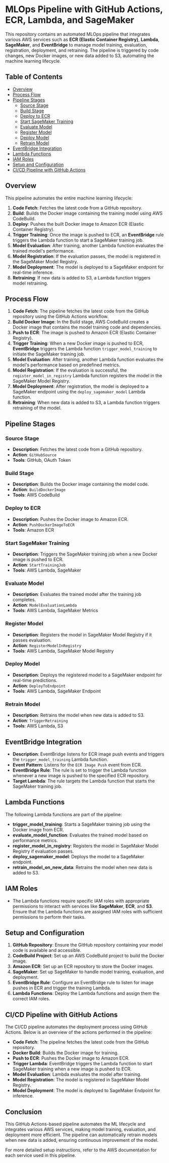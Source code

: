 # MLOps Pipeline with GitHub Actions, ECR, Lambda, and SageMaker

This repository contains an automated MLOps pipeline that integrates various AWS services such as **ECR (Elastic Container Registry)**, **Lambda**, **SageMaker**, and **EventBridge** to manage model training, evaluation, registration, deployment, and retraining. The pipeline is triggered by code changes, new Docker images, or new data added to S3, automating the machine learning lifecycle.

## Table of Contents
- [Overview](#overview)
- [Process Flow](#process-flow)
- [Pipeline Stages](#pipeline-stages)
  - [Source Stage](#source-stage)
  - [Build Stage](#build-stage)
  - [Deploy to ECR](#deploy-to-ecr)
  - [Start SageMaker Training](#start-sagemaker-training)
  - [Evaluate Model](#evaluate-model)
  - [Register Model](#register-model)
  - [Deploy Model](#deploy-model)
  - [Retrain Model](#retrain-model)
- [EventBridge Integration](#eventbridge-integration)
- [Lambda Functions](#lambda-functions)
- [IAM Roles](#iam-roles)
- [Setup and Configuration](#setup-and-configuration)
- [CI/CD Pipeline with GitHub Actions](#ci-cd-pipeline-with-github-actions)

## Overview

This pipeline automates the entire machine learning lifecycle:
1. **Code Fetch**: Fetches the latest code from a GitHub repository.
2. **Build**: Builds the Docker image containing the training model using AWS CodeBuild.
3. **Deploy**: Pushes the built Docker image to Amazon ECR (Elastic Container Registry).
4. **Trigger Training**: Once the image is pushed to ECR, an **EventBridge** rule triggers the Lambda function to start a SageMaker training job.
5. **Model Evaluation**: After training, another Lambda function evaluates the trained model's performance.
6. **Model Registration**: If the evaluation passes, the model is registered in the SageMaker Model Registry.
7. **Model Deployment**: The model is deployed to a SageMaker endpoint for real-time inference.
8. **Retraining**: If new data is added to S3, a Lambda function triggers model retraining.

## Process Flow

1. **Code Fetch**: The pipeline fetches the latest code from the GitHub repository using the GitHub Actions workflow.
2. **Build Docker Image**: In the Build stage, AWS CodeBuild creates a Docker image that contains the model training code and dependencies.
3. **Push to ECR**: The image is pushed to Amazon ECR (Elastic Container Registry).
4. **Trigger Training**: When a new Docker image is pushed to ECR, **EventBridge** triggers the Lambda function `trigger_model_training` to initiate the SageMaker training job.
5. **Model Evaluation**: After training, another Lambda function evaluates the model's performance based on predefined metrics.
6. **Model Registration**: If the evaluation is successful, the `register_model_in_registry` Lambda function registers the model in the SageMaker Model Registry.
7. **Model Deployment**: After registration, the model is deployed to a SageMaker endpoint using the `deploy_sagemaker_model` Lambda function.
8. **Retraining**: When new data is added to S3, a Lambda function triggers retraining of the model.

## Pipeline Stages

### Source Stage
- **Description**: Fetches the latest code from a GitHub repository.
- **Action**: `GitHubSource`
- **Tools**: GitHub, OAuth Token

### Build Stage
- **Description**: Builds the Docker image containing the model code.
- **Action**: `BuildDockerImage`
- **Tools**: AWS CodeBuild

### Deploy to ECR
- **Description**: Pushes the Docker image to Amazon ECR.
- **Action**: `PushDockerImageToECR`
- **Tools**: Amazon ECR

### Start SageMaker Training
- **Description**: Triggers the SageMaker training job when a new Docker image is pushed to ECR.
- **Action**: `StartTrainingJob`
- **Tools**: AWS Lambda, SageMaker

### Evaluate Model
- **Description**: Evaluates the trained model after the training job completes.
- **Action**: `ModelEvaluationLambda`
- **Tools**: AWS Lambda, SageMaker Metrics

### Register Model
- **Description**: Registers the model in SageMaker Model Registry if it passes evaluation.
- **Action**: `RegisterModelInRegistry`
- **Tools**: AWS Lambda, SageMaker Model Registry

### Deploy Model
- **Description**: Deploys the registered model to a SageMaker endpoint for real-time predictions.
- **Action**: `DeployToEndpoint`
- **Tools**: AWS Lambda, SageMaker Endpoint

### Retrain Model
- **Description**: Retrains the model when new data is added to S3.
- **Action**: `TriggerRetraining`
- **Tools**: AWS Lambda, S3

## EventBridge Integration

- **Description**: EventBridge listens for ECR image push events and triggers the `trigger_model_training` Lambda function.
- **Event Pattern**: Listens for the `ECR Image Push` event from ECR.
- **EventBridge Rule**: The rule is set to trigger the Lambda function whenever a new image is pushed to the specified ECR repository.
- **Target Lambda**: The rule targets the Lambda function that starts the SageMaker training job.

## Lambda Functions

The following Lambda functions are part of the pipeline:

- **trigger_model_training**: Starts a SageMaker training job using the Docker image from ECR.
- **evaluate_model_function**: Evaluates the trained model based on performance metrics.
- **register_model_in_registry**: Registers the model in SageMaker Model Registry if evaluation passes.
- **deploy_sagemaker_model**: Deploys the model to a SageMaker endpoint.
- **retrain_model_on_new_data**: Retrains the model when new data is added to S3.

## IAM Roles

- The Lambda functions require specific IAM roles with appropriate permissions to interact with services like **SageMaker**, **ECR**, and **S3**. Ensure that the Lambda functions are assigned IAM roles with sufficient permissions to perform their tasks.

## Setup and Configuration

1. **GitHub Repository**: Ensure the GitHub repository containing your model code is available and accessible.
2. **CodeBuild Project**: Set up an AWS CodeBuild project to build the Docker image.
3. **Amazon ECR**: Set up an ECR repository to store the Docker images.
4. **SageMaker**: Set up SageMaker to handle model training, evaluation, and deployment.
5. **EventBridge Rule**: Configure an EventBridge rule to listen for image pushes in ECR and trigger the training Lambda.
6. **Lambda Functions**: Deploy the Lambda functions and assign them the correct IAM roles.

## CI/CD Pipeline with GitHub Actions

The CI/CD pipeline automates the deployment process using GitHub Actions. Below is an overview of the actions performed in the pipeline:

- **Code Fetch**: The pipeline fetches the latest code from the GitHub repository.
- **Docker Build**: Builds the Docker image for training.
- **Push to ECR**: Pushes the Docker image to Amazon ECR.
- **Trigger Lambda**: EventBridge triggers the Lambda function to start SageMaker training when a new image is pushed to ECR.
- **Model Evaluation**: Lambda evaluates the model after training.
- **Model Registration**: The model is registered in SageMaker Model Registry.
- **Model Deployment**: The model is deployed to SageMaker Endpoint for inference.

## Conclusion

This GitHub Actions-based pipeline automates the ML lifecycle and integrates various AWS services, making model training, evaluation, and deployment more efficient. The pipeline can automatically retrain models when new data is added, ensuring continuous improvement of the model.

For more detailed setup instructions, refer to the AWS documentation for each service used in this pipeline.

